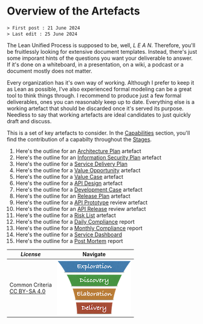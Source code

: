 # Overview of the Artefacts

```text
> First post : 21 June 2024
> Last edit : 25 June 2024
```

The Lean Unified Process is supposed to be, well, *L E A N*. Therefore, you'll be fruitlessly looking for extensive document templates. Instead, there's just some imporant hints of the questions you want your deliverable to answer. If it's done on a whiteboard, in a presentation, on a wiki, a podcast or a document mostly does not matter.

Every organization has it's own way of working. Although I prefer to keep it as Lean as possible, I've also experienced formal modeling can be a great tool to think things through. I recommend to produce just a few formal deliverables, ones you can reasonably keep up to date. Everything else is a working artefact that should be discarded once it's served its purpose. Needless to say that working artefacts are ideal candidates to just quickly draft and discuss.

This is a set of key artefacts to consider. In the [Capabilities](/LeanUP/Capabilities/overview.md) section, you'll find the contribution of a capabilty throughout the [Stages](/LeanUP/Stages/overview.md).

1. Here's the outline for an [Architecture Plan](/LeanUP/Artefacts/arch-plan.md) artefact
2. Here's the outline for an [Information Security Plan](/LeanUP/Artefacts/sec-plan.md) artefact
3. Here's the outline for a [Service Delivery Plan](/LeanUP/Artefacts/service-report.md)
4. Here's the outline for a [Value Opportunity](/LeanUP/Artefacts/val-oppo.md) artefact
5. Here's the outline for a [Value Case](/LeanUP/Artefacts/val-case.md) artefact
6. Here's the outline for a [API Design](/LeanUP/Artefacts/api-design.md) artefact
7. Here's the outline for a [Development Case](/LeanUP/Artefacts/dev-case.md) artefact
8. Here's the outline for an [Release Plan](/LeanUP/Artefacts/rel-plan) artefact
9. Here's the outline for a [API Prototype](/LeanUP/Artefacts/pro-review.md) review artefact
10. Here's the outline for an [API Release](/LeanUP/Artefacts/rel-review.md) review artefact
11. Here's the outline for a [Risk List](/LeanUP/Artefacts/risklist.md) artefact
12. Here's the outline for a [Daily Compliance](/LeanUP/Artefacts/dailyCompliance.md) report
13. Here's the outline for a [Monthly Compliance](/LeanUP/Artefacts/monthlyCompliance.md) report
14. Here's the outline for a [Service Dashboard](//LeanUPArtefacts/service-report.md)
15. Here's the outline for a [Post Mortem](/LeanUP/Artefacts/post-mortem.md) report

| *License* | Navigate |
| - | - |
|Common Criteria</BR>[CC BY-SA 4.0](https://creativecommons.org/licenses/by-sa/4.0/deed.en) | [![LeanUP Logo](/LeanUP/Images/leanupLogo-s.png)](/LeanUP/Overview/leanup.md) |
